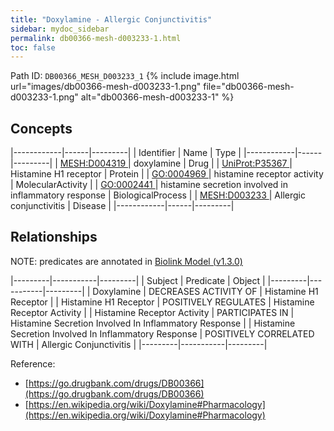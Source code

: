 ```yaml
---
title: "Doxylamine - Allergic Conjunctivitis"
sidebar: mydoc_sidebar
permalink: db00366-mesh-d003233-1.html
toc: false 
---
```



Path ID: `DB00366_MESH_D003233_1`
{% include image.html url="images/db00366-mesh-d003233-1.png" file="db00366-mesh-d003233-1.png" alt="db00366-mesh-d003233-1" %}

## Concepts

|------------|------|---------|
| Identifier | Name | Type    |
|------------|------|---------|
| <a href="https://identifiers.org/MESH:D004319">MESH:D004319 </a> | doxylamine | Drug |
| <a href="https://identifiers.org/UniProt:P35367">UniProt:P35367 </a> | Histamine H1 receptor | Protein |
| <a href="https://identifiers.org/GO:0004969">GO:0004969 </a> | histamine receptor activity | MolecularActivity |
| <a href="https://identifiers.org/GO:0002441">GO:0002441 </a> | histamine secretion involved in inflammatory response | BiologicalProcess |
| <a href="https://identifiers.org/MESH:D003233">MESH:D003233 </a> | Allergic conjunctivitis | Disease |
|------------|------|---------|

## Relationships


NOTE: predicates are annotated in <a href="https://github.com/biolink/biolink-model/releases/tag/v1.3.0">Biolink Model (v1.3.0)</a>

|---------|-----------|---------|
| Subject | Predicate | Object  |
|---------|-----------|---------|
| Doxylamine | DECREASES ACTIVITY OF | Histamine H1 Receptor |
| Histamine H1 Receptor | POSITIVELY REGULATES | Histamine Receptor Activity |
| Histamine Receptor Activity | PARTICIPATES IN | Histamine Secretion Involved In Inflammatory Response |
| Histamine Secretion Involved In Inflammatory Response | POSITIVELY CORRELATED WITH | Allergic Conjunctivitis |
|---------|-----------|---------|

Reference: 
  - [https://go.drugbank.com/drugs/DB00366](https://go.drugbank.com/drugs/DB00366)
  - [https://en.wikipedia.org/wiki/Doxylamine#Pharmacology](https://en.wikipedia.org/wiki/Doxylamine#Pharmacology)
